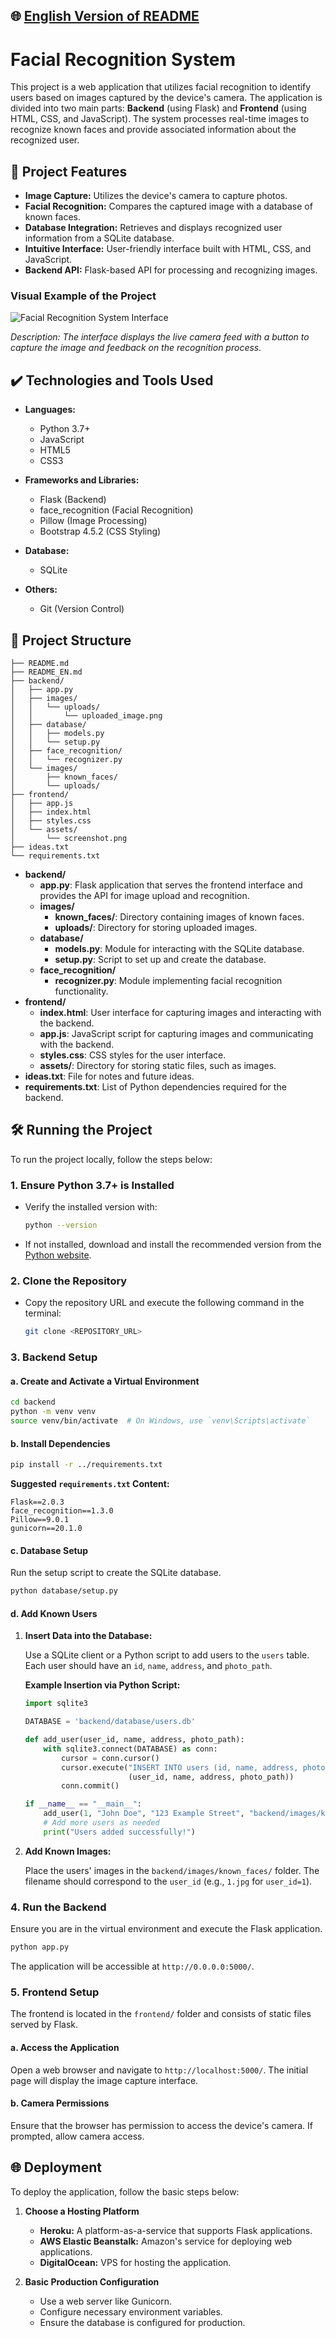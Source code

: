 ## 🌐 [English Version of README](README_EN.md)

# Facial Recognition System

This project is a web application that utilizes facial recognition to identify users based on images captured by the device's camera. The application is divided into two main parts: **Backend** (using Flask) and **Frontend** (using HTML, CSS, and JavaScript). The system processes real-time images to recognize known faces and provide associated information about the recognized user.

## 🔨 Project Features

- **Image Capture:** Utilizes the device's camera to capture photos.
- **Facial Recognition:** Compares the captured image with a database of known faces.
- **Database Integration:** Retrieves and displays recognized user information from a SQLite database.
- **Intuitive Interface:** User-friendly interface built with HTML, CSS, and JavaScript.
- **Backend API:** Flask-based API for processing and recognizing images.

### Visual Example of the Project

![Facial Recognition System Interface](frontend/assets/screenshot.png)

*Description: The interface displays the live camera feed with a button to capture the image and feedback on the recognition process.*

## ✔️ Technologies and Tools Used

- **Languages:**
    - Python 3.7+
    - JavaScript
    - HTML5
    - CSS3

- **Frameworks and Libraries:**
    - Flask (Backend)
    - face_recognition (Facial Recognition)
    - Pillow (Image Processing)
    - Bootstrap 4.5.2 (CSS Styling)

- **Database:**
    - SQLite

- **Others:**
    - Git (Version Control)

## 📁 Project Structure

```
├── README.md
├── README_EN.md
├── backend/
│   ├── app.py
│   ├── images/
│   │   └── uploads/
│   │       └── uploaded_image.png
│   ├── database/
│   │   ├── models.py
│   │   └── setup.py
│   ├── face_recognition/
│   │   └── recognizer.py
│   └── images/
│       ├── known_faces/
│       └── uploads/
├── frontend/
│   ├── app.js
│   ├── index.html
│   ├── styles.css
│   └── assets/
│       └── screenshot.png
├── ideas.txt
└── requirements.txt
```

- **backend/**
    - **app.py**: Flask application that serves the frontend interface and provides the API for image upload and recognition.
    - **images/**
        - **known_faces/**: Directory containing images of known faces.
        - **uploads/**: Directory for storing uploaded images.
    - **database/**
        - **models.py**: Module for interacting with the SQLite database.
        - **setup.py**: Script to set up and create the database.
    - **face_recognition/**
        - **recognizer.py**: Module implementing facial recognition functionality.
- **frontend/**
    - **index.html**: User interface for capturing images and interacting with the backend.
    - **app.js**: JavaScript script for capturing images and communicating with the backend.
    - **styles.css**: CSS styles for the user interface.
    - **assets/**: Directory for storing static files, such as images.
- **ideas.txt**: File for notes and future ideas.
- **requirements.txt**: List of Python dependencies required for the backend.

## 🛠️ Running the Project

To run the project locally, follow the steps below:

### 1. **Ensure Python 3.7+ is Installed**

- Verify the installed version with:

  ```bash
  python --version
  ```

- If not installed, download and install the recommended version from the [Python website](https://www.python.org/downloads/).

### 2. **Clone the Repository**

- Copy the repository URL and execute the following command in the terminal:

  ```bash
  git clone <REPOSITORY_URL>
  ```

### 3. **Backend Setup**

#### a. **Create and Activate a Virtual Environment**

```bash
cd backend
python -m venv venv
source venv/bin/activate  # On Windows, use `venv\Scripts\activate`
```

#### b. **Install Dependencies**

```bash
pip install -r ../requirements.txt
```

**Suggested `requirements.txt` Content:**

```plaintext
Flask==2.0.3
face_recognition==1.3.0
Pillow==9.0.1
gunicorn==20.1.0
```

#### c. **Database Setup**

Run the setup script to create the SQLite database.

```bash
python database/setup.py
```

#### d. **Add Known Users**

1. **Insert Data into the Database:**

   Use a SQLite client or a Python script to add users to the `users` table. Each user should have an `id`, `name`, `address`, and `photo_path`.

   **Example Insertion via Python Script:**

   ```python
   import sqlite3

   DATABASE = 'backend/database/users.db'

   def add_user(user_id, name, address, photo_path):
       with sqlite3.connect(DATABASE) as conn:
           cursor = conn.cursor()
           cursor.execute("INSERT INTO users (id, name, address, photo_path) VALUES (?, ?, ?, ?)",
                          (user_id, name, address, photo_path))
           conn.commit()

   if __name__ == "__main__":
       add_user(1, "John Doe", "123 Example Street", "backend/images/known_faces/1.jpg")
       # Add more users as needed
       print("Users added successfully!")
   ```

2. **Add Known Images:**

   Place the users' images in the `backend/images/known_faces/` folder. The filename should correspond to the `user_id` (e.g., `1.jpg` for `user_id=1`).

### 4. **Run the Backend**

Ensure you are in the virtual environment and execute the Flask application.

```bash
python app.py
```

The application will be accessible at `http://0.0.0.0:5000/`.

### 5. **Frontend Setup**

The frontend is located in the `frontend/` folder and consists of static files served by Flask.

#### a. **Access the Application**

Open a web browser and navigate to `http://localhost:5000/`. The initial page will display the image capture interface.

#### b. **Camera Permissions**

Ensure that the browser has permission to access the device's camera. If prompted, allow camera access.

## 🌐 Deployment

To deploy the application, follow the basic steps below:

1. **Choose a Hosting Platform**
    - **Heroku:** A platform-as-a-service that supports Flask applications.
    - **AWS Elastic Beanstalk:** Amazon's service for deploying web applications.
    - **DigitalOcean:** VPS for hosting the application.

2. **Basic Production Configuration**
    - Use a web server like Gunicorn.
    - Configure necessary environment variables.
    - Ensure the database is configured for production.
